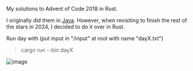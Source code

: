 My solutions to Advent of Code 2018 in Rust.

I originally did them in [Java](https://github.com/HHMagnus/AdventOfCode2018Java).
However, when revisiting to finish the rest of the stars in 2024, I decided to do it over in Rust.

Run day with (put input in "/input" at root with name "dayX.txt")
> cargo run --bin dayX

<img alt="image" src="https://github.com/HHMagnus/AdventOfCode2018/assets/8402802/6ba934db-cf51-48de-a119-3cf93ed665d8">
